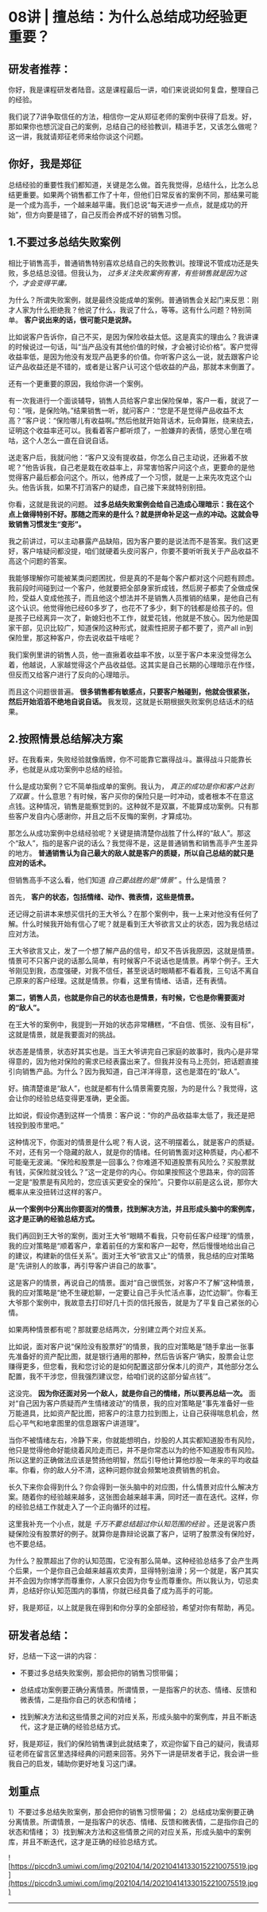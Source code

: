 # 08讲 | 擅总结：为什么总结成功经验更重要？

## 研发者推荐：

你好，我是课程研发者陆音。这是课程最后一讲，咱们来说说如何复盘，整理自己的经验。

我们说了7讲争取信任的方法，相信你一定从郑征老师的案例中获得了启发。好，那如果你也想沉淀自己的案例，总结自己的经验教训，精进手艺，又该怎么做呢？这一讲，我就请郑征老师来给你谈这个问题。

## 你好，我是郑征

总结经验的重要性我们都知道，关键是怎么做。首先我觉得，总结什么，比怎么总结更重要。如果两个销售都工作了十年，但他们日常反省的案例不同，那结果可能是一个成为高手，一个越来越平庸。我们总说“每天进步一点点，就是成功的开始”，但方向要是错了，自己反而会养成不好的销售习惯。

## 1.不要过多总结失败案例

相比于销售高手，普通销售特别喜欢总结自己的失败教训。按理说不管成功还是失败，多总结总没错。但我认为， *过多关注失败案例有害，有些销售就是因为这个，才会变得平庸。*

为什么？所谓失败案例，就是最终没能成单的案例。普通销售会关起门来反思：刚才人家为什么拒绝我？他说了什么，我说了什么，等等。这有什么问题？特别简单。 **客户说出来的话，很可能只是说辞。**

比如说客户告诉你，自己不买，是因为保险收益太低。这是真实的理由么？我讲课的时候说过一句话，叫“当产品没有其他价值的时候，才会被讨论价格”。客户觉得收益率低，是因为他没有发现产品更多的价值。你听客户这么一说，就去跟客户论证产品收益还是不错的，或者是让客户认可这个低收益的产品，那就本末倒置了。

还有一个更重要的原因，我给你讲一个案例。

有一次我进行一个面谈辅导，销售人员给客户拿出保险保单，客户一看，就说了一句：“哦，是保险呐。”结果销售一听，就问客户：“您是不是觉得产品收益不太高？”客户说：“保险哪儿有收益啊。”然后他就开始背话术，玩命算账，绕来绕去，证明这个收益率还可以。我看着客户都听烦了，一脸嫌弃的表情，感觉心里在嘀咕，这个人怎么一直在自说自话。

送走客户后，我就问他：“客户又没有提收益，你怎么自己主动说，还揪着不放呢？”他告诉我，自己老是栽在收益率上，非常害怕客户问这个点，更要命的是他觉得客户最后都会问这个。所以，他养成了一个习惯，就是一上来先攻克这个山头。他告诉我，如果不打消客户的疑虑，自己接下来就特别别扭。

你看，这就是我说的问题。 **过多总结失败案例会给自己造成心理暗示：我在这个点上做得特别不好。那随之而来的是什么？就是拼命补足这一点的冲动。这就会导致销售习惯发生“变形”。**

我之前讲过，可以主动暴露产品缺陷，因为客户要的是说法而不是答案。我们这更好，客户啥疑问都没提，咱们就硬着头皮问客户，你要不要听听我关于产品收益不高这个问题的答案。

我能够理解你可能被某类问题困扰，但是真的不是每个客户都对这个问题有顾虑。我前段时间碰到过一个客户，他就要把全部身家折成钱，然后房子都卖了全做成保险，受益人变成他孩子，而且他这个想法并不是销售人员推销的结果，是他自己有这个认识。他觉得他已经60多岁了，也花不了多少，剩下的钱都是给孩子的。但是孩子已经离异一次了，新媳妇也不工作，就爱花钱，他就是不放心。因为他是国家干部，见识比较广，知道保险这种形式，就索性把房子都不要了，资产all in到保险里，那这种客户，你去说收益干啥呢？

我们案例里讲的销售人员，他一直揪着收益率不放，以至于客户本来没觉得怎么着，他越说，人家越觉得这个产品收益低。这其实是自己长期的心理暗示在作怪，但反而又给客户进行了反向的心理暗示。

而且这个问题很普遍。 **很多销售都有敏感点，只要客户触碰到，他就会很紧张，然后开始滔滔不绝地自说自话。** 我发现，这就是长期根据失败案例总结话术的结果。

## 2.按照情景总结解决方案

好。在我看来，失败经验就像盾牌，你不可能靠它赢得战斗。赢得战斗只能靠长矛，也就是从成功案例中总结的经验。

什么是成功案例？它不简单指成单的案例。我认为， *真正的成功是你和客户达到了双赢* 。什么意思？有时候，客户买你的保险只是一时冲动，或者根本不在意这点钱。这种情况，销售是能察觉到的。这种就不是双赢，不能算成功案例。只有那些客户发自内心感谢你，并且之后不反悔的案例，才算成功。

那怎么从成功案例中总结经验呢？关键是搞清楚你战胜了什么样的“敌人”。那这个“敌人”，指的是客户说的话么？我觉得不是，这是普通销售和销售高手产生差异的地方。 **普通销售认为自己最大的敌人就是客户的质疑，所以自己总结的就只是应对的话术。**

但销售高手不这么看，他们知道 *自己要战胜的是“情景”* 。什么是情景？

首先， **客户的状态，包括情绪、动作、微表情，这些是情景。**

还记得之前讲本来想买信托的王大爷么？在那个案例中，我一上来对他没有任何了解。什么时候我开始有信心了呢？就是看到王大爷欲言又止的状态，因为我总结过应对方法。

王大爷欲言又止，发了一个想了解产品的信号，却又不告诉我原因，这就是情景。情景可不只客户说的话那么简单，有时候客户不说话也是情景。再举个例子。王大爷刚见到我，态度强硬，对我不信任，甚至说话时眼睛都不看着我，三句话不离自己原来的客户经理。这就是情景。你看，这里有情绪、话语，还有表情。

 **第二，销售人员，也就是你自己的状态也是情景，有时候，它也是你需要面对的“敌人”。**

在王大爷的案例中，我提到一开始的状态非常糟糕，“不自信、慌张、没有目标”，这就是情景，就是我要面对的挑战。

状态差是情景，状态好其实也是。当王大爷讲完自己家庭的故事时，我内心是非常得意的，因为他对保险的需求已经表露出来了。但我并没有马上亮剑，把话题直接引向销售产品。为什么？因为我知道，自己洋洋得意，这也是潜在的“敌人”。

好。搞清楚谁是“敌人”，也就是都有什么情景需要克服，为的是什么？我觉得，这会让你的经验总结变得更准确，更全面。

比如说，假设你遇到这样一个情景：客户说：“你的产品收益率太低了，我还是把钱投到股市里吧。”

这种情况下，你面对的情景是什么呢？有人说，这不明摆着么，就是客户的质疑。不对，还有另一个隐藏的敌人，就是你的情绪。任何销售面对这种质疑，内心都不可能毫无波澜。“保险和股票是一回事么？你难道不知道股票有风险么？买股票就有钱，买保险就没钱么？”这一定是你的内心。你如果按照这个思路来，你的回答一定是“股票是有风险的，您应该买更安全的保险”。只要你以前是这么说，那你大概率从来没扭转过这样的客户。

 **从一个案例中分离出你要面对的情景，找到解决方法，并且形成头脑中的案例库，这才是正确的经验总结方式。**

我们再回到王大爷的案例，面对王大爷“眼睛不看我，只夸前任客户经理”的情景，我的应对策略是“顺着客户，拿着前任的方案和客户一起夸，然后慢慢地给出自己的建议，构建新的信任关系”。面对王大爷“欲言又止”的情景，我总结的应对策略是“先讲别人的故事，再引导客户讲自己的故事”。

这是客户的情景，再说自己的情景。面对“自己很慌张，对客户不了解”这种情景，我的应对策略是“绝不生硬尬聊，一定要让自己手头忙活点事，边忙边聊”。你看王大爷那个案例中，我故意去打印好几十页的信托报告，就是为了平复自己紧张的心情。

如果两种情景都有呢？那就要总结两次，分别建立两个对应关系。

比如说，面对客户说“保险没有股票好”的情景，我的应对策略是“随手拿出一张事先准备好的资产配比图，就是银行通用的那种，然后告诉客户‘确实，股票会让您赚得更多，但您看，我和您讨论的是如何配置这部分保本儿的资产，其他部分怎么配置，我不干涉您，但我强烈建议您，给咱们说的这部分留点钱’”。

这没完。 **因为你还面对另一个敌人，就是你自己的情绪，所以要再总结一次。** 面对“自己因为客户质疑而产生情绪波动”的情景，我的应对策略是“事先准备好一些万能道具，比如资产配比图，把客户的注意力拉到图上，让自己获得喘息机会，然后心平气和地拿图里的信息跟客户讲道理”。

当你不被情绪左右，冷静下来，你就能想明白，炒股的人其实都知道股市有风险，他只是觉得他命好能绕着风险走而已，并不是你常态以为的他不知道股市有风险。所以这里的正确做法应该是赞扬他明智，然后引导他计算他炒股一年来的平均收益率。你看，你的敌人分不清，这种问题你就会频繁地浪费销售的机会。

长久下来你会得到什么？你会得到一张头脑中的对应图，什么情景对应什么解决方案。随着你的经验越来越多，这张图会越来越丰满，同时还一直在迭代。这样，你的经验总结工作就走入了一个正向循环的过程。

这里我补充一个小点，就是 *千万不要总结超过你认知范围的经验* 。还是说客户质疑保险没有股票好的例子。就算你是靠辩论说赢了客户，证明了股票没有保险好，也不要总结。

为什么？股票超出了你的认知范围，它没有那么简单。这种经验总结多了会产生两个后果，一个是你自己会越来越喜欢卖弄，显得特别油滑；另一个就是，客户其实并不会因为你博学而尊重你，人家只会因为你专业而尊重你。所以我认为，切忌卖弄，总结好你认知范围内的事情，你就已经具备了成为高手的可能。

好，我是郑征，以上就是我在得到和你分享的全部经验，希望对你有帮助，再见。

## 研发者总结：

好，总结一下这一讲的内容：

* 不要过多总结失败案例，那会把你的销售习惯带偏；

* 总结成功案例要正确分离情景。所谓情景，一是指客户的状态、情绪、反馈和微表情，二是指你自己的状态和情绪；

* 找到解决方法和这些情景之间的对应关系，形成头脑中的案例库，并且不断迭代，这才是正确的经验总结方式。

好，我是郑征，我们的保险销售课到此就结束了，欢迎你留下自己的疑问，我请郑征老师在留言区里选择经典的问题来回答。另外下一讲是研发者手记，我会讲一些我自己的启发，辅助你更好地复习这门课。

## 划重点

1）不要过多总结失败案例，那会把你的销售习惯带偏；
2）总结成功案例要正确分离情景。所谓情景，一是指客户的状态、情绪、反馈和微表情，二是指你自己的状态和情绪；
3）找到解决方法和这些情景之间的对应关系，形成头脑中的案例库，并且不断迭代，这才是正确的经验总结方式。

![https://piccdn3.umiwi.com/img/202104/14/202104141330152210075519.jpg](https://piccdn3.umiwi.com/img/202104/14/202104141330152210075519.jpg)

---

